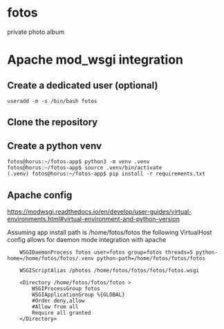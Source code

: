 # fotos
private photo album


# Apache mod_wsgi integration

## Create a dedicated user (optional)

```
useradd -m -s /bin/bash fotos
```

## Clone the repository

## Create a python venv

```
fotos@horus:~/fotos-app$ python3 -m venv .venv
fotos@horus:~/fotos-app$ source .venv/bin/activate
(.venv) fotos@horus:~/fotos-app$ pip install -r requirements.txt
```

## Apache config

https://modwsgi.readthedocs.io/en/develop/user-guides/virtual-environments.html#virtual-environment-and-python-version

Assuming app install path is /home/fotos/fotos the following VirtualHost config allows for daemon mode integration with apache

```
    WSGIDaemonProcess fotos user=fotos group=fotos threads=5 python-home=/home/fotos/fotos/.venv python-path=/home/fotos/fotos/fotos
    
    WSGIScriptAlias /photos /home/fotos/fotos/fotos/fotos.wsgi

    <Directory /home/fotos/fotos/fotos >
        WSGIProcessGroup fotos
        WSGIApplicationGroup %{GLOBAL}
        #Order deny,allow
        #Allow from all
        Require all granted
    </Directory>
```